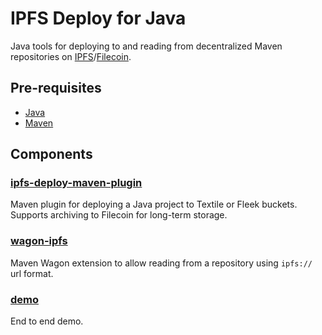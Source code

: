 # IPFS Deploy for Java
Java tools for deploying to and reading from decentralized Maven repositories on [IPFS](https://ipfs.io/)/[Filecoin](https://filecoin.io/).

## Pre-requisites
- [Java](https://adoptopenjdk.net/)
- [Maven](https://maven.apache.org/)

## Components

### [ipfs-deploy-maven-plugin](ipfs-deploy-maven-plugin)
Maven plugin for deploying a Java project to Textile or Fleek buckets. Supports archiving to Filecoin for long-term storage.

### [wagon-ipfs](wagon-ipfs)
Maven Wagon extension to allow reading from a repository using `ipfs://` url format.

### [demo](demo)
End to end demo.
